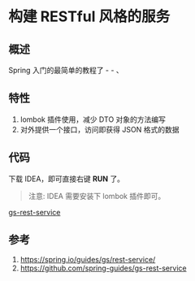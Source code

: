 # 构建 RESTful 风格的服务

## 概述
Spring 入门的最简单的教程了 - - 、

## 特性
1. lombok 插件使用，减少 DTO 对象的方法编写
2. 对外提供一个接口，访问即获得 JSON 格式的数据

## 代码
下载 IDEA，即可直接右键 **RUN** 了。

> 注意: IDEA 需要安装下 lombok 插件即可。

[gs-rest-service](../../spring-guides/gs-rest-service)

## 参考
1. <https://spring.io/guides/gs/rest-service/>
2. <https://github.com/spring-guides/gs-rest-service>
